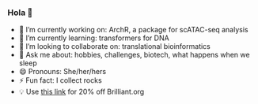 ### Hola 👋

- 🔭 I’m currently working on: ArchR, a package for scATAC-seq analysis  
- 🌱 I’m currently learning: transformers for DNA  
- 👯 I’m looking to collaborate on: translational bioinformatics
- 💬 Ask me about: hobbies, challenges, biotech, what happens when we sleep
- 😄 Pronouns: She/her/hers
- ⚡ Fun fact: I collect rocks
- 💡 Use [this link](http://brilliant.org/PauPaiz/) for 20% off Brilliant.org
